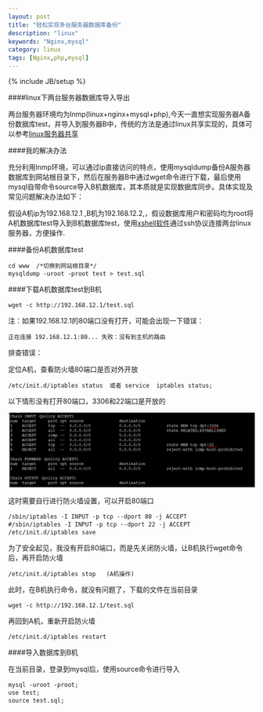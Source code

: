 ```yaml
---
layout: post
title: "轻松实现多台服务器数据库备份"
description: "linux"
keywords: "Nginx,mysql"
category: linux
tags: [Nginx,php,mysql]
---
```

{% include JB/setup %}

####linux下两台服务器数据库导入导出

两台服务器环境均为lnmp(linux+nginx+mysql+php),今天一直想实现服务器A备份数据库test，并导入到服务器B中，传统的方法是通过linux共享实现的，具体可以参考<a href="http://www.2cto.com/os/201108/102000.html" target="_blank">linux服务器共享</a>

<!-- more -->

####我的解决办法

充分利用lnmp环境，可以通过ip直接访问的特点，使用mysqldump备份A服务器数据库到网站根目录下，然后在服务器B中通过wget命令进行下载，最后使用mysql自带命令source导入B机数据库，其本质就是实现数据库同步。具体实现及常见问题解决办法如下：

假设A机ip为192.168.12.1 ,B机为192.168.12.2,，假设数据库用户和密码均为root将A机数据库test导入到B机数据库test，使用<a href="http://pan.baidu.com/s/1eQ3qPf8" target="_blank">xshell软件</a>通过ssh协议连接两台linux服务器，方便操作.

####备份A机数据库test

	cd www  /*切换到网站根目录*/
	mysqldump -uroot -proot test > test.sql

####下载A机数据库test到B机
	
	wget -c http://192.168.12.1/test.sql

注：如果192.168.12.1的80端口没有打开，可能会出现一下错误：

	正在连接 192.168.12.1:80... 失败：没有到主机的路由

排查错误：

定位A机，查看防火墙80端口是否对外开放

	/etc/init.d/iptables status  或者 service  iptables status;

以下情形没有打开80端口，3306和22端口是开放的

![防火墙设置](/assets/images/firewallPort.png)

这时需要自行进行防火墙设置，可以开启80端口

	/sbin/iptables -I INPUT -p tcp --dport 80 -j ACCEPT 
	#/sbin/iptables -I INPUT -p tcp --dport 22 -j ACCEPT
	/etc/init.d/iptables save

为了安全起见，我没有开启80端口，而是先关闭防火墙，让B机执行wget命令后，再开启防火墙

	/etc/init.d/iptables stop   (A机操作)

此时，在B机执行命令，就没有问题了，下载的文件在当前目录
	
	wget -c http://192.168.12.1/test.sql

再回到A机，重新开启防火墙
	
	/etc/init.d/iptables restart 

####导入数据库到B机

在当前目录，登录到mysql后，使用source命令进行导入

	mysql -uroot -proot;
	use test;
	source test.sql;